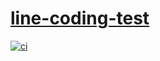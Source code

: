 # [line-coding-test](https://github.com/line/recruiting-resources-jp/tree/main/techtrain/1st-mission)

[![ci](https://github.com/Gompei/line-coding-test/actions/workflows/ci.yml/badge.svg)](https://github.com/Gompei/line-coding-test/actions/workflows/ci.yml)
